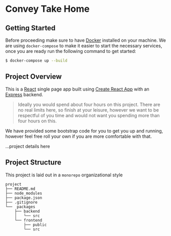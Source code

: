 # Convey Take Home

## Getting Started

Before proceeding make sure to have [Docker](https://docs.docker.com/install/) installed on your machine. We are using `docker-compose` to make it easier to start the necessary services, once you are ready run the following command to get started:

```bash
$ docker-compose up --build
```

## Project Overview

This is a [React](https://reactjs.org/) single page app built using [Create React App](https://reactjs.org/docs/create-a-new-react-app.html) with an [Express](https://expressjs.com/) backend.

> Ideally you would spend about four hours on this project. There are no real limits here, so finish at your leisure, however we want to be respectful of you time and would not want you spending more than four hours on this.

We have provided some bootstrap code for you to get you up and running, however feel free roll your own if you are more comfortable with that.

...project details here

## Project Structure

This project is laid out in a `monorepo` organizational style

```
project
├── README.md
├── node_modules
├── package.json
├── .gitignore
└──  packages
    ├── backend
    │   └── src
    └── frontend
        ├── public
        └── src
```